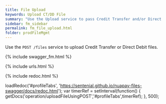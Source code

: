 ```yaml
---
title: File Upload
keywords: Upload CT/DD File
summary: "Use the Upload service to pass Credit Transfer and/or Direct Debit files via REST."
sidebar: fm_sidebar
permalink: fm_file_upload.html
folder: prodFileMgmt
---
```


Use the `POST /files` service to upload Credit Transfer or Direct Debit files.


{% include swagger_fm.html %}

{% include urls.html %}

<ul id="profileTabs" class="nav nav-tabs">


</ul>

{% include redoc.html %}

loadRedoc('#profileTabs', 'https://sentenial.github.io/nuapay-files-swagger/docs/redoc.html');
var timerRef = setInterval(function() { getDocs('operation/uploadFileUsingPOST','#profileTabs',timerRef); }, 500);


</script>


<div id="mydiv"></div>
</div>
</div>
